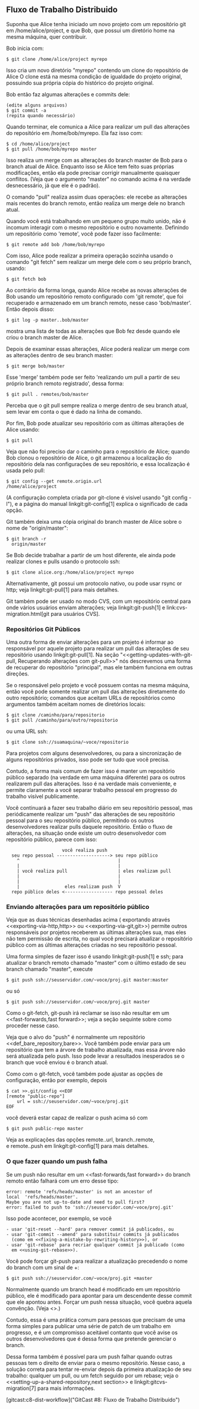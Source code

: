 ﻿## Fluxo de Trabalho Distribuido ##

Suponha que Alice tenha iniciado um novo projeto com um repositório git em
/home/alice/project, e que Bob, que possui um diretório home na mesma máquina,
quer contribuir.

Bob inicia com:

    $ git clone /home/alice/project myrepo

Isso cria um novo diretório "myrepo" contendo um clone do repositório de Alice
O clone está na mesma condição de igualdade do projeto original, possuindo sua 
própria cópia do histórico do projeto original.

Bob então faz algumas alterações e commits dele:


    (edite alguns arquivos)
    $ git commit -a
    (repita quando necessário)

Quando terminar, ele comunica a Alice para realizar um pull das alterações do 
repositório em /home/bob/myrepo. Ela faz isso com:

    $ cd /home/alice/project
    $ git pull /home/bob/myrepo master

Isso realiza um merge com as alterações do branch master de Bob para o branch 
atual de Alice. Enquanto isso se Alice tem feito suas próprias modificações,
então ela pode precisar corrigir manualmente quaisquer conflitos. (Veja que o
argumento "master" no comando acima é na verdade desnecessário, já que ele é o 
padrão).

O comando "pull" realiza assim duas operações: ele recebe as alterações mais 
recentes do branch remoto, então realiza um merge dele no branch atual.

Quando você está trabalhando em um pequeno grupo muito unido, não é incomum
interagir com o mesmo repositório e outro novamente. Definindo  um 
repositório como 'remote', você pode fazer isso facilmente:

    $ git remote add bob /home/bob/myrepo

Com isso, Alice pode realizar a primeira operação sozinha usando o comando 
"git fetch" sem realizar um merge dele com o seu próprio branch, usando:

    $ git fetch bob

Ao contrário da forma longa, quando Alice recebe as novas alterações de Bob
usando um repositório remoto configurado com 'git remote', que foi recuperado e 
armazenado em um branch remoto, nesse caso 'bob/master'. Então depois disso:

    $ git log -p master..bob/master

mostra uma lista de todas as alterações que Bob fez desde quando ele criou o
branch master de Alice.

Depois de examinar essas alterações, Alice poderá realizar um merge com as 
alterações dentro de seu branch master:

    $ git merge bob/master

Esse 'merge' também pode ser feito 'realizando um pull a partir de seu próprio 
branch remoto registrado', dessa forma:

    $ git pull . remotes/bob/master

Perceba que o git pull sempre realiza o merge dentro de seu branch atual,
sem levar em conta o que é dado na linha de comando.

Por fim, Bob pode atualizar seu repositório com as últimas alterações de Alice
usando:

    $ git pull

Veja que não foi preciso dar o caminho para o repositório de Alice;
quando Bob clonou o repositório de Alice, o git armazenou a localização do 
repositório dela nas configurações de seu repositório, e essa localização é 
usada pelo pull:

    $ git config --get remote.origin.url
    /home/alice/project

(A configuração completa criada por git-clone é visível usando 
"git config -l"), e a página do manual linkgit:git-config[1] explica o
significado de cada opção.

Git também deixa uma cópia original do branch master de Alice sobre o nome de
"origin/master":

    $ git branch -r
      origin/master

Se Bob decide trabalhar a partir de um host diferente, ele ainda pode realizar
clones e pulls usando o protocolo ssh: 

    $ git clone alice.org:/home/alice/project myrepo

Alternativamente, git possui um protocolo nativo, ou pode usar rsync or http;
veja linkgit:git-pull[1] para mais detalhes.   

Git também pode ser usado no modo CVS, com um repositório central para onde 
vários usuários enviam alterações; veja linkgit:git-push[1] e 
link:cvs-migration.html[git para usuários CVS].


### Repositórios Git Públicos ###

Uma outra forma de enviar alterações para um projeto é informar ao responsável 
por aquele projeto para realizar um pull das alterações de seu repositório 
usando linkgit:git-pull[1]. Na seção "<<getting-updates-with-git-pull,
Recuperando alterações com git-pull>>" nós descrevemos uma forma de
recuperar do repositório "principal", mas ele também funciona em outras 
direções.

Se o responsável pelo projeto e você possuem contas na mesma máquina, então
você pode somente realizar um pull das alterações diretamente do outro 
repositório; comandos que aceitam URLs de repositórios como argumentos também
aceitam nomes de diretórios locais:

    $ git clone /caminho/para/repositorio
    $ git pull /caminho/para/outro/repositorio

ou uma URL ssh:

    $ git clone ssh://suamaquina/~voce/repositorio

Para projetos com alguns desenvolvedores, ou para a sincronização de alguns 
repositórios privados, isso pode ser tudo que você precisa.   

Contudo, a forma mais comum de fazer isso é manter um repositório público 
separado (na verdade em uma máquina diferente) para os outros realizarem pull
das alterações. Isso é na verdade mais conveniente, e permite claramente a você
separar trabalho pessoal em progresso do trabalho visível publicamente.

Você continuará a fazer seu trabalho diário em seu repositório pessoal, mas 
periódicamente realizar um "push" das alterações de seu repositório pessoal
para o seu repositório público, permitindo os outros desenvolvedores realizar 
pulls daquele repositório. Então o fluxo de alterações, na situação onde existe
um outro desenvolvedor com repositório público, parece com isso:

                         você realiza push
      seu repo pessoal --------------------> seu repo público
    	^                                     |
    	|                                     |
    	| você realiza pull                   | eles realizam pull
    	|                                     |
    	|                                     |
        |                 eles realizam push  V
      repo público deles <------------------ repo pessoal deles
      


### Enviando alterações para um repositório público ###

Veja que as duas técnicas desenhadas acima ( exportando através
<<exporting-via-http,http>> ou <<exporting-via-git,git>>) permite outros
responsáveis por projetos receberem as últimas alterações sua, mas eles não
tem permissão de escrita, no qual você precisará atualizar o repositório 
público com as últimas alterações criadas no seu repositório pessoal.

Uma forma simples de fazer isso é usando linkgit:git-push[1] e ssh; para
atualizar o branch remoto chamado "master" com o último estado de seu branch
chamado "master", execute

    $ git push ssh://seuservidor.com/~voce/proj.git master:master

ou só

    $ git push ssh://seuservidor.com/~voce/proj.git master

Como o git-fetch, git-push irá reclamar se isso não resultar em um    
<<fast-forwards,fast forward>>; veja a seção sequinte sobre como proceder
nesse caso.

Veja que o alvo do "push" é normalmente um repositório  <<def_bare_repository,bare>>. 
Você também pode enviar para um repositório que tem a árvore de trabalho 
atualizada, mas essa árvore não será atualizada pelo push. Isso pode levar a
resultados inesperados se o branch que você enviou é o branch atual.

Como com o git-fetch, você também pode ajustar as opções de configuração, 
então por exemplo, depois

    $ cat >>.git/config <<EOF
    [remote "public-repo"]
    	url = ssh://seuservidor.com/~voce/proj.git
    EOF

você deverá estar capaz de realizar o push acima só com    

    $ git push public-repo master

Veja as explicações das opções remote.<name>.url, branch.<name>.remote,     
e remote.<name>.push em linkgit:git-config[1] para mais detalhes.


### O que fazer quando um push falha ###

Se um push não resultar em um <<fast-forwards,fast forward>> do branch remoto
então falhará com um erro desse tipo:

    error: remote 'refs/heads/master' is not an ancestor of
    local  'refs/heads/master'.
    Maybe you are not up-to-date and need to pull first?
    error: failed to push to 'ssh://seuservidor.com/~voce/proj.git'

Isso pode acontecer, por exemplo, se você    

	- usar 'git-reset --hard' para remover commit já publicados, ou
	- usar 'git-commit --amend' para substituir commits já publicados
	  (como em <<fixing-a-mistake-by-rewriting-history>>), or
	- usar 'git-rebase' para recriar qualquer commit já publicado (como
	  em <<using-git-rebase>>).

Você pode forçar git-push para realizar a atualização precedendo o nome do
branch com um sinal de +:      

    $ git push ssh://seuservidor.com/~voce/proj.git +master

Normalmente quando um branch head é modificado em um repositório público, ele
é modificado para apontar para um descendente desse commit que ele apontou antes.
Forçar um push nessa situação, você quebra aquela convênção.
(Veja <<problems-with-rewriting-history>>.)

Contudo, essa é uma prática comum para pessoas que precisam de uma forma 
simples para publicar uma série de patch de um trabalho em progresso, e é um
compromisso aceitável contanto que você avise os outros desenvolvedores que é 
dessa forma que pretende gerenciar o branch.

Dessa forma também é possível para um push falhar quando outras pessoas tem o 
direito de enviar para o mesmo repositório. Nesse caso, a solução correta para 
tentar re-enviar depois da primeira atualização de seu trabalho: qualquer um 
pull, ou um fetch seguido por um rebase; veja o 
<<setting-up-a-shared-repository,next section>> e
linkgit:gitcvs-migration[7] para mais informações.

[gitcast:c8-dist-workflow]("GitCast #8: Fluxo de Trabalho Distribuido")
